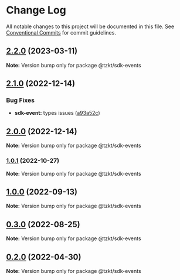 # Change Log

All notable changes to this project will be documented in this file.
See [Conventional Commits](https://conventionalcommits.org) for commit guidelines.

## [2.2.0](https://github.com/tzkt/api-sdk-ts/compare/v2.1.0...v2.2.0) (2023-03-11)

**Note:** Version bump only for package @tzkt/sdk-events





## [2.1.0](https://github.com/tzkt/api-sdk-ts/compare/v2.0.0...v2.1.0) (2022-12-14)


### Bug Fixes

* **sdk-event:** types issues ([a93a52c](https://github.com/tzkt/api-sdk-ts/commit/a93a52c10ae9a23df9c2817b48a30a96926fcac1))



## [2.0.0](https://github.com/tzkt/api-sdk-ts/compare/v1.0.2...v2.0.0) (2022-12-14)

**Note:** Version bump only for package @tzkt/sdk-events





### [1.0.1](https://github.com/tzkt/api-sdk-ts/compare/v0.3.0...v1.0.1) (2022-10-27)

**Note:** Version bump only for package @tzkt/sdk-events





## [1.0.0](https://github.com/tzkt/api-sdk-ts/compare/v0.3.0...v1.0.0) (2022-09-13)

**Note:** Version bump only for package @tzkt/sdk-events





## [0.3.0](https://github.com/tzkt/api-sdk-ts/compare/v0.2.0...v0.3.0) (2022-08-25)

**Note:** Version bump only for package @tzkt/sdk-events





## [0.2.0](https://github.com/tzkt/api-sdk-ts/compare/v0.1.2...v0.2.0) (2022-04-30)

**Note:** Version bump only for package @tzkt/sdk-events
